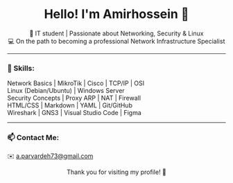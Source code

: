 <h1 align="center">Hello! I'm Amirhossein 👋</h1>

<p align="center">
🎯 IT student | Passionate about Networking, Security & Linux<br>
💻 On the path to becoming a professional Network Infrastructure Specialist
</p>

---

### 🧠 Skills:

Network Basics | MikroTik | Cisco | TCP/IP | OSI  
Linux (Debian/Ubuntu) | Windows Server  
Security Concepts | Proxy ARP | NAT | Firewall  
HTML/CSS | Markdown | YAML | Git/GitHub  
Wireshark | GNS3 | Visual Studio Code | Figma

---

### 📫 Contact Me:

✉️ a.parvardeh73@gmail.com  


<p align="center">
Thank you for visiting my profile! 🙏  
</p>
